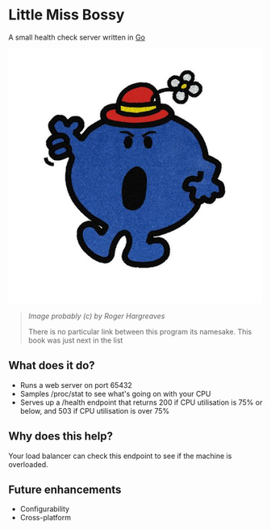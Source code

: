 # Little Miss Bossy

A small health check server written in [Go](https://golang.org)

![](little-miss-bossy.jpg)

> _Image probably (c) by Roger Hargreaves_
>
> There is no particular link between this program its namesake. This book was
just next in the list

## What does it do?

* Runs a web server on port 65432
* Samples /proc/stat to see what's going on with your CPU
* Serves up a /health endpoint that returns 200 if CPU utilisation is 75% or
  below, and 503 if CPU utilisation is over 75%

## Why does this help?

Your load balancer can check this endpoint to see if the machine is overloaded.

## Future enhancements

* Configurability
* Cross-platform
